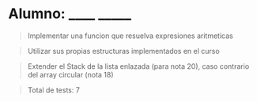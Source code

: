 # Alumno: ____   _____

> Implementar una funcion que resuelva expresiones aritmeticas

> Utilizar sus propias estructuras implementados en el curso

> Extender el Stack de la lista enlazada (para nota 20), caso contrario del array circular (nota 18)

> Total de tests: 7